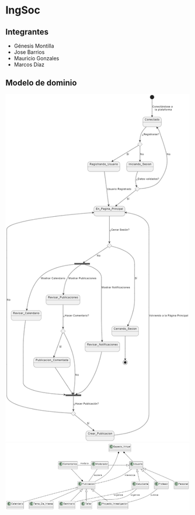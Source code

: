 # IngSoc

## Integrantes

- Génesis Montilla
- Jose Barrios
- Mauricio Gonzales
- Marcos Díaz

## Modelo de dominio

![diagrama_de_estado](image.png)
![diagrama_de_clases](image-1.png)
